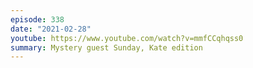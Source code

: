 ```yaml
---
episode: 338
date: "2021-02-28"
youtube: https://www.youtube.com/watch?v=mmfCCqhqss0
summary: Mystery guest Sunday, Kate edition
---
```

